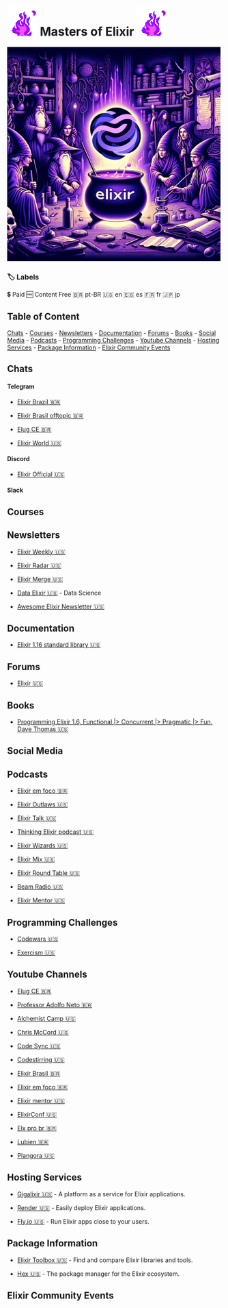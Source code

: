 # <img src="images/purple-fire.gif" alt="drawing" width="70"/> Masters of Elixir <img src="images/purple-fire.gif" alt="drawing" width="70"/>

![Elixir](images/masters.jpg)

### :label: Labels

:heavy_dollar_sign: Paid :free: Content Free :brazil: pt-BR :us: en :es: es :fr: fr :jp: jp

## Table of Content

[Chats](#chats) - [Courses](#courses) - [Newsletters](#newsletters) - [Documentation](#documentation) - [Forums](#forums) - [Books](#books) - [Social Media](#social-media) - [Podcasts](#podcasts) - [Programming Challenges](#programming-challenges) - [Youtube Channels](#youtube-channels) - [Hosting Services](#hosting-services) - [Package Information](#package-information) - [Elixir Community Events](#elixir-community-events)

## Chats

#### Telegram

- [Elixir Brazil :brazil:](https://t.me/elixirbr)

- [Elixir Brasil offtopic :brazil:](https://t.me/elixirbr_offtopic)

- [Elug CE :brazil:](https://t.me/elug_ce)

- [Elixir World :us:](https://t.me/elixir_world)

#### Discord

- [Elixir Official :us:](https://discord.com/invite/elixir)

#### Slack

## Courses

## Newsletters

- [Elixir Weekly :us:](https://elixirweekly.net/)

- [Elixir Radar :us:](https://elixir-radar.com/)

- [Elixir Merge :us:](https://elixirmerge.com/)

- [Data Elixir :us:](https://dataelixir.com/) - Data Science

- [Awesome Elixir Newsletter :us:](https://elixir.libhunt.com/newsletter)

## Documentation

- [Elixir 1.16 standard library :us:](https://hexdocs.pm/elixir/1.16.3/Kernel.html)

## Forums

- [Elixir :us:](https://elixirforum.com/)

## Books

- [Programming Elixir 1.6, Functional |> Concurrent |> Pragmatic |> Fun, Dave Thomas :us:](https://pragprog.com/titles/elixir16/programming-elixir-1-6/)

## Social Media

## Podcasts

- [Elixir em foco :brazil:](https://open.spotify.com/show/43aDX4kajkNCKaCYpGPooJ)

- [Elixir Outlaws :us:](https://open.spotify.com/show/7wI0tsKVBkoHyYvofNOWCe)

- [Elixir Talk :us:](https://open.spotify.com/show/274tVpP3wM0qmwBPczQm2K)

- [Thinking Elixir podcast :us:](https://open.spotify.com/show/3CBMe6U1KxJeZ7u3BcKFtf)

- [Elixir Wizards :us:](https://open.spotify.com/show/3wQJ4EMIPURAcrzJRw2SZf)

- [Elixir Mix :us:](https://open.spotify.com/show/17aWMXiTUhipvWQ9UCZrRi)

- [Elixir Round Table :us:](https://open.spotify.com/show/6a0ObQOK77re59EHxNt8Rc)

- [Beam Radio :us:](https://open.spotify.com/show/6vH87E5CYyCOkB7NKu55dV)

- [Elixir Mentor :us:](https://open.spotify.com/show/2rHsGq3C8LjtHicJbYt3m3)

## Programming Challenges

- [Codewars :us:](https://www.codewars.com/dashboard)

- [Exercism :us:](https://exercism.io/)

## Youtube Channels

- [Elug CE :brazil:](https://www.youtube.com/@elug_ce)

- [Professor Adolfo Neto :brazil:](https://www.youtube.com/@AdolfoNeto)

- [Alchemist Camp :us:](https://www.youtube.com/@AlchemistCamp)

- [Chris McCord :us:](https://www.youtube.com/@chrismccord9211)

- [Code Sync :us:](https://www.youtube.com/@CodeSync)

- [Codestirring :us:](https://www.youtube.com/@codestirring)

- [Elixir Brasil :brazil:](https://www.youtube.com/@ElixirBrasil)

- [Elixir em foco :brazil:](https://www.youtube.com/@elixiremfoco)

- [Elixir mentor :us:](https://www.youtube.com/@elixirmentor)

- [ElixirConf :us:](https://www.youtube.com/@ElixirConf)

- [Elx pro br :brazil:](https://www.youtube.com/@elxproBR)

- [Lubien :brazil:](https://www.youtube.com/@lubiendev)

- [Plangora :us:](https://www.youtube.com/@Plangora)

## Hosting Services

- [Gigalixir :us:](https://gigalixir.com/) - A platform as a service for Elixir applications.

- [Render :us:](https://render.com/) - Easily deploy Elixir applications.

- [Fly.io :us:](https://fly.io/) - Run Elixir apps close to your users.

## Package Information

- [Elixir Toolbox :us:](https://elixir-toolbox.dev/) - Find and compare Elixir libraries and tools.

- [Hex :us:](https://hex.pm/) - The package manager for the Elixir ecosystem.

## Elixir Community Events
